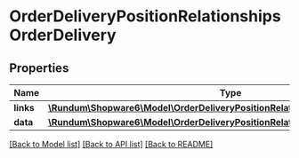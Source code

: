 # OrderDeliveryPositionRelationshipsOrderDelivery

## Properties
Name | Type | Description | Notes
------------ | ------------- | ------------- | -------------
**links** | [**\Rundum\Shopware6\Model\OrderDeliveryPositionRelationshipsOrderDeliveryLinks**](OrderDeliveryPositionRelationshipsOrderDeliveryLinks.md) |  | [optional] 
**data** | [**\Rundum\Shopware6\Model\OrderDeliveryPositionRelationshipsOrderDeliveryData**](OrderDeliveryPositionRelationshipsOrderDeliveryData.md) |  | [optional] 

[[Back to Model list]](../../README.md#documentation-for-models) [[Back to API list]](../../README.md#documentation-for-api-endpoints) [[Back to README]](../../README.md)


